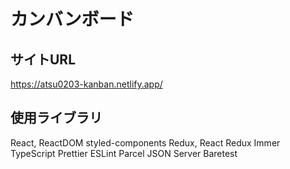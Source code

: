 # カンバンボード

## サイトURL
https://atsu0203-kanban.netlify.app/

<!-- ## 機能

## 技術構成

## 開発方法 -->

## 使用ライブラリ
React, ReactDOM
styled-components
Redux, React Redux
Immer
TypeScript
Prettier
ESLint
Parcel
JSON Server
Baretest



